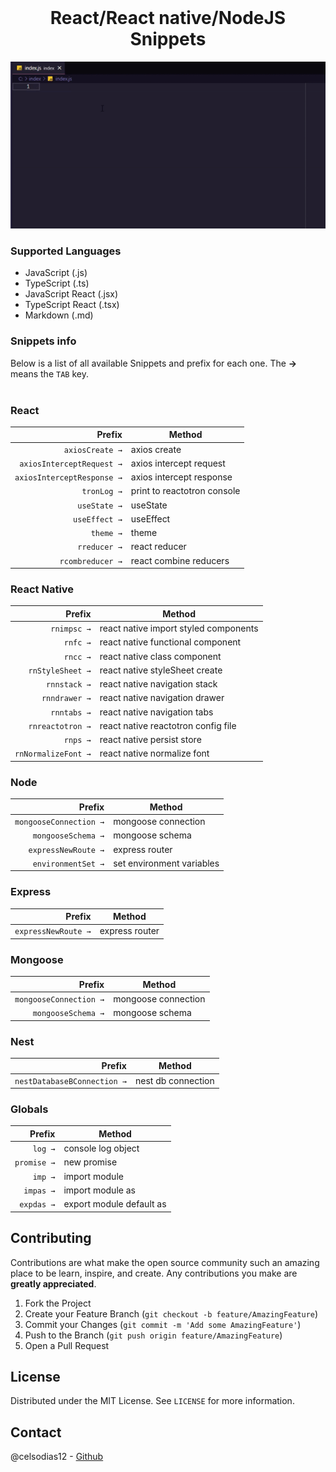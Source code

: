 <!-- PROJECT LOGO -->
<br />
<p align="center">
  <h1 align="center">React/React native/NodeJS Snippets</h1>
</p>

![Show snippets](https://raw.githubusercontent.com/celsodias12/vscode-react-node-snippets/master/images/example.gif)

### Supported Languages

- JavaScript (.js)
- TypeScript (.ts)
- JavaScript React (.jsx)
- TypeScript React (.tsx)
- Markdown (.md)

### Snippets info

Below is a list of all available Snippets and prefix for each one. The **→** means the `TAB` key.
<br/>
<br/>

### React

|                     Prefix | Method                      |
| -------------------------: | --------------------------- |
|            `axiosCreate →` | axios create                |
|  `axiosInterceptRequest →` | axios intercept request     |
| `axiosInterceptResponse →` | axios intercept response    |
|                `tronLog →` | print to reactotron console |
|               `useState →` | useState                    |
|              `useEffect →` | useEffect                   |
|                  `theme →` | theme                       |
|               `rreducer →` | react reducer               |
|           `rcombreducer →` | react combine reducers      |

### React Native

|              Prefix | Method                                |
| ------------------: | ------------------------------------- |
|         `rnimpsc →` | react native import styled components |
|            `rnfc →` | react native functional component     |
|            `rncc →` | react native class component          |
|    `rnStyleSheet →` | react native styleSheet create        |
|        `rnnstack →` | react native navigation stack         |
|       `rnndrawer →` | react native navigation drawer        |
|         `rnntabs →` | react native navigation tabs          |
|    `rnreactotron →` | react native reactotron config file   |
|            `rnps →` | react native persist store            |
| `rnNormalizeFont →` | react native normalize font           |

### Node

|                 Prefix | Method                    |
| ---------------------: | ------------------------- |
| `mongooseConnection →` | mongoose connection       |
|     `mongooseSchema →` | mongoose schema           |
|    `expressNewRoute →` | express router            |
|     `environmentSet →` | set environment variables |

### Express

|              Prefix | Method         |
| ------------------: | -------------- |
| `expressNewRoute →` | express router |

### Mongoose

|                 Prefix | Method              |
| ---------------------: | ------------------- |
| `mongooseConnection →` | mongoose connection |
|     `mongooseSchema →` | mongoose schema     |

### Nest

|                      Prefix | Method             |
| --------------------------: | ------------------ |
| `nestDatabaseBConnection →` | nest db connection |

### Globals

|      Prefix | Method                   |
| ----------: | ------------------------ |
|     `log →` | console log object       |
| `promise →` | new promise              |
|     `imp →` | import module            |
|   `impas →` | import module as         |
|  `expdas →` | export module default as |

<!-- CONTRIBUTING -->

## Contributing

Contributions are what make the open source community such an amazing place to be learn, inspire, and create. Any contributions you make are **greatly appreciated**.

1. Fork the Project
2. Create your Feature Branch (`git checkout -b feature/AmazingFeature`)
3. Commit your Changes (`git commit -m 'Add some AmazingFeature'`)
4. Push to the Branch (`git push origin feature/AmazingFeature`)
5. Open a Pull Request

<!-- LICENSE -->

## License

Distributed under the MIT License. See `LICENSE` for more information.

<!-- CONTACT -->

## Contact

@celsodias12 - [Github](https://github.com/celsodias12)

